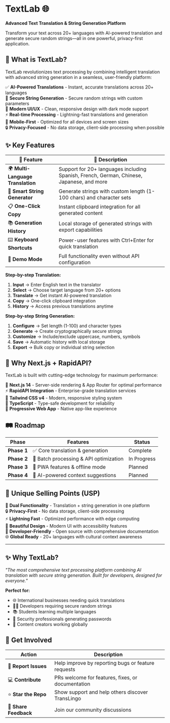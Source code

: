 # TextLab 🌐
**Advanced Text Translation & String Generation Platform**

Transform your text across 20+ languages with AI-powered translation and generate secure random strings—all in one powerful, privacy-first application.

## 🚀 What is TextLab?

TextLab revolutionizes text processing by combining intelligent translation with advanced string generation in a seamless, user-friendly platform:

✅ **AI-Powered Translations** - Instant, accurate translations across 20+ languages  
🔐 **Secure String Generation** - Secure random strings with custom parameters  
🎨 **Modern UI/UX** - Clean, responsive design with dark mode support  
⚡ **Real-time Processing** - Lightning-fast translations and generation  
📱 **Mobile-First** - Optimized for all devices and screen sizes  
🔒 **Privacy-Focused** - No data storage, client-side processing when possible  


## ✨ Key Features

| 🚀 Feature | 💬 Description |
|------------|----------------|
| 🌍 **Multi-Language Translation** | Support for 20+ languages including Spanish, French, German, Chinese, Japanese, and more |
| 🎯 **Smart String Generator** | Generate strings with custom length (1-100 chars) and character sets |
| 📋 **One-Click Copy** | Instant clipboard integration for all generated content |
| 📚 **Generation History** | Local storage of generated strings with export capabilities |
| ⌨️ **Keyboard Shortcuts** | Power-user features with Ctrl+Enter for quick translation |
| 🎨 **Demo Mode** | Full functionality even without API configuration |


**Step-by-step Translation:**
1. **Input** → Enter English text in the translator
2. **Select** → Choose target language from 20+ options  
3. **Translate** → Get instant AI-powered translation
4. **Copy** → One-click clipboard integration
5. **History** → Access previous translations anytime

**Step-by-step String Generation:**
1. **Configure** → Set length (1-100) and character types
2. **Generate** → Create cryptographically secure strings
3. **Customize** → Include/exclude uppercase, numbers, symbols
4. **Save** → Automatic history with local storage
5. **Export** → Bulk copy or individual string selection

## 🔑 Why Next.js + RapidAPI?

TextLab is built with cutting-edge technology for maximum performance:

🚀 **Next.js 14** - Server-side rendering & App Router for optimal performance  
⚡ **RapidAPI Integration** - Enterprise-grade translation services  
🎨 **Tailwind CSS v4** - Modern, responsive styling system  
🔧 **TypeScript** - Type-safe development for reliability  
📱 **Progressive Web App** - Native app-like experience  

## 🛤️ Roadmap

| Phase | Features | Status |
|-------|----------|--------|
| **Phase 1** | ✅ Core translation & generation | Complete |
| **Phase 2** | 🔄 Batch processing & API optimization | In Progress |
| **Phase 3** | 📱 PWA features & offline mode | Planned |
| **Phase 4** | 🤖 AI-powered context suggestions | Planned |

## 🌟 Unique Selling Points (USP)

🎯 **Dual Functionality** - Translation + string generation in one platform  
🔒 **Privacy-First** - No data storage, client-side processing  
⚡ **Lightning Fast** - Optimized performance with edge computing  
🎨 **Beautiful Design** - Modern UI with accessibility features  
🔧 **Developer-Friendly** - Open source with comprehensive documentation  
🌐 **Global Ready** - 20+ languages with cultural context awareness  

---

## ✨ Why TextLab?

*"The most comprehensive text processing platform combining AI translation with secure string generation. Built for developers, designed for everyone."*

**Perfect for:**
- 🌐 International businesses needing quick translations
- 👨‍💻 Developers requiring secure random strings
- 📚 Students learning multiple languages  
- 🔐 Security professionals generating passwords
- 🎨 Content creators working globally

## 🤝 Get Involved

| Action | Description |
|--------|-------------|
| 🐛 **Report Issues** | Help improve by reporting bugs or feature requests |
| 💻 **Contribute** | PRs welcome for features, fixes, or documentation |
| ⭐ **Star the Repo** | Show support and help others discover TransLingo |
| 📢 **Share Feedback** | Join our community discussions |


